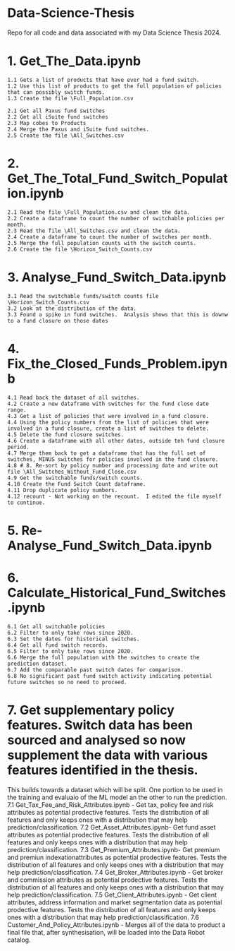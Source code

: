 # Data-Science-Thesis
Repo for all code and data associated with my Data Science Thesis 2024.
#

# 1. Get_The_Data.ipynb
    1.1 Gets a list of products that have ever had a fund switch.
    1.2 Use this list of products to get the full population of policies that can possibly switch funds.
    1.3 Create the file \Full_Population.csv

    2.1 Get all Paxus fund switches
    2.2 Get all iSuite fund switches
    2.3 Map cobes to Products
    2.4 Merge the Paxus and iSuite fund switches.
    2.5 Create the file \All_Switches.csv

# 2. Get_The_Total_Fund_Switch_Population.ipynb
    2.1 Read the file \Full_Population.csv and clean the data.
    2.2 Create a dataframe to count the number of switchable policies per month.
    2.3 Read the file \All_Switches.csv and clean the data.
    2.4 Create a dataframe to count the number of switches per month.
    2.5 Merge the full population counts with the switch counts.
    2.6 Create the file \Horizon_Switch_Counts.csv
    
# 3. Analyse_Fund_Switch_Data.ipynb
    3.1 Read the switchable funds/switch counts file \Horizon_Switch_Counts.csv
    3.2 Look at the distribution of the data.
    3.3 Found a spike in fund switches.  Analysis shows that this is downw to a fund closure on those dates
        
# 4. Fix_the_Closed_Funds_Problem.ipynb
    4.1 Read back the dataset of all switches.
    4.2 Create a new dataframe with switches for the fund close date range.
    4.3 Get a list of policies that were involved in a fund closure.
    4.4 Using the policy numbers from the list of policies that were involved in a fund closure, create a list of switches to delete.
    4.5 Delete the fund closure switches.
    4.6 Create a dataframe with all other dates, outside teh fund closure period.
    4.7 Merge them back to get a dataframe that has the full set of switches, MINUS switches for policies involved in the fund closure.
    4.8 # 8. Re-sort by policy number and processing date and write out file \All_Switches_Without_Fund_Close.csv
    4.9 Get the switchable funds/switch counts.
    4.10 Create the Fund Switch Count dataframe.
    4.11 Drop duplicate policy numbers.
    4.12 recount - Not working on the recount.  I edited the file myself to continue.

# 5. Re-Analyse_Fund_Switch_Data.ipynb
 
# 6. Calculate_Historical_Fund_Switches.ipynb
    6.1 Get all switchable policies
    6.2 Filter to only take rows since 2020.
    6.3 Set the dates for historical switches.
    6.4 Get all fund switch records.
    6.5 Filter to only take rows since 2020.
    6.6 Merge the full population with the switches to create the prediction dataset.
    6.7 Add the comparable past switch dates for comparison.
    6.8 No significant past fund switch activity indicating potential future switches so no need to proceed.

# 7. Get supplementary policy features. Switch data has been sourced and analysed so now supplement the data with various features identified in the thesis.
   This builds towards a dataset which will be split.  One portion to be used in the training and evaluaio of the ML model an the other to run the prediction.
    7.1 Get_Tax_Fee_and_Risk_Attributes.ipynb - Get tax, policy fee and risk attributes as potential prodective features.  Tests the distribution of all features and only keeps ones with a
       distribution that may help prediction/classification.
    7.2 Get_Asset_Attributes.ipynb- Get fund asset attributes as potential prodective features.  Tests the distribution of all features and only keeps ones with a distribution that may help 
       prediction/classification.
    7.3 Get_Premium_Attributes.ipynb- Get premium and premiun indexationattributes as potential prodective features.  Tests the distribution of all features and only keeps ones with a
       distribution that may help prediction/classification.
    7.4 Get_Broker_Attributes.ipynb - Get broker and commission attributes as potential prodective features.  Tests the distribution of all features and only keeps ones with a distribution 
       that may help prediction/classification.
    7.5 Get_Client_Attributes.ipynb - Get client attributes, address information and market segmentation data as potential prodective features.  Tests the distribution of all features and 
       only keeps ones with a distribution that may help prediction/classification.
    7.6 Customer_And_Policy_Attributes.ipynb - Merges all of the data to product a final file that, after synthesisation, will be loaded into the Data Robot catalog.
    

